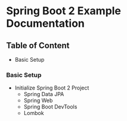 # Spring Boot 2 Example Documentation

## Table of Content
- Basic Setup


### Basic Setup
- Initialize Spring Boot 2 Project
    - Spring Data JPA
    - Spring Web
    - Spring Boot DevTools
    - Lombok

